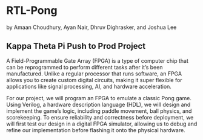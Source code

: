 # RTL-Pong
by Amaan Choudhury, Ayan Nair, Dhruv Dighrasker, and Joshua Lee
## Kappa Theta Pi Push to Prod Project
A Field-Programmable Gate Array (FPGA) is a type of computer chip that can be reprogrammed to perform different tasks after it’s been manufactured. Unlike a regular processor that runs software, an FPGA allows you to create custom digital circuits, making it super flexible for applications like signal processing, AI, and hardware acceleration.

For our project, we will program an FPGA to emulate a classic Pong game. Using Verilog, a hardware description language (HDL), we will design and implement the game’s logic, including paddle movement, ball physics, and scorekeeping. To ensure reliability and correctness before deployment, we will first test our design in a digital FPGA simulator, allowing us to debug and refine our implementation before flashing it onto the physical hardware. 
